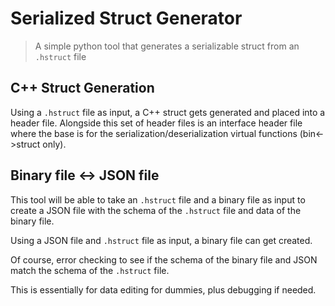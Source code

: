 # Serialized Struct Generator

> A simple python tool that generates a serializable struct from an `.hstruct` file

## C++ Struct Generation

Using a `.hstruct` file as input, a C++ struct gets generated and placed into a header
file. Alongside this set of header files is an interface header file where the base is
for the serialization/deserialization virtual functions (bin<->struct only).


## Binary file <-> JSON file

This tool will be able to take an `.hstruct` file and a binary file as input to create
a JSON file with the schema of the `.hstruct` file and data of the binary file.

Using a JSON file and `.hstruct` file as input, a binary file can get created.

Of course, error checking to see if the schema of the binary file and JSON match the
schema of the `.hstruct` file.

This is essentially for data editing for dummies, plus debugging if needed.
